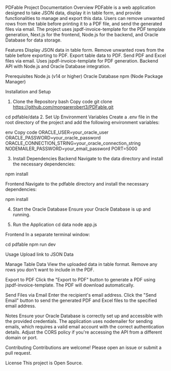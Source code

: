 ﻿PDFable Project Documentation
Overview
PDFable is a web application designed to take JSON data, display it in table form, and provide functionalities to manage and export this data. Users can remove unwanted rows from the table before printing it to a PDF file, and send the generated files via email. The project uses jspdf-invoice-template for the PDF template generation, Next.js for the frontend, Node.js for the backend, and Oracle Database for data storage.

Features
Display JSON data in table form.
Remove unwanted rows from the table before exporting to PDF.
Export table data to PDF.
Send PDF and Excel files via email.
Uses jspdf-invoice-template for PDF generation.
Backend API with Node.js and Oracle Database integration.

Prerequisites
Node.js (v14 or higher)
Oracle Database
npm (Node Package Manager)

Installation and Setup
1. Clone the Repository
bash
Copy code
git clone https://github.com/mongarerobert3/PDFable.git

cd pdfable/data
2. Set Up Environment Variables
Create a .env file in the root directory of the project and add the following environment variables:

env
Copy code
ORACLE_USER=your_oracle_user
ORACLE_PASSWORD=your_oracle_password
ORACLE_CONNECTION_STRING=your_oracle_connection_string
NODEMAILER_PASSWORD=your_email_password
PORT=5000

3. Install Dependencies
Backend
Navigate to the data directory and install the necessary dependencies:

npm install

Frontend
Navigate to the pdfable directory and install the necessary dependencies:

npm install

4. Start the Oracle Database
Ensure your Oracle Database is up and running.

5. Run the Application
cd data
node app.js

Frontend
In a separate terminal window:

cd pdfable
npm run dev

Usage
Upload link to JSON Data

Manage Table Data
View the uploaded data in table format.
Remove any rows you don't want to include in the PDF.

Export to PDF
Click the "Export to PDF" button to generate a PDF using jspdf-invoice-template.
The PDF will download automatically.

Send Files via Email
Enter the recipient's email address.
Click the "Send Email" button to send the generated PDF and Excel files to the specified email address.

Notes
Ensure your Oracle Database is correctly set up and accessible with the provided credentials.
The application uses nodemailer for sending emails, which requires a valid email account with the correct authentication details.
Adjust the CORS policy if you're accessing the API from a different domain or port.

Contributing
Contributions are welcome! Please open an issue or submit a pull request.

License
This project is Open Source.
